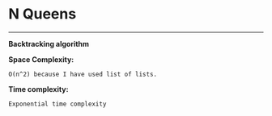 # N Queens
---

**Backtracking algorithm**

**Space Complexity:**
```
O(n^2) because I have used list of lists.
```
**Time complexity:**
```
Exponential time complexity
```
